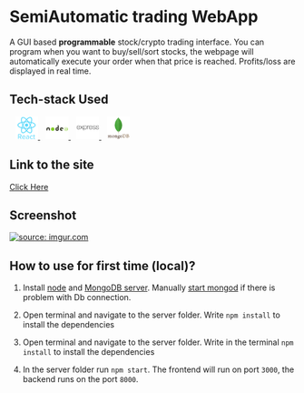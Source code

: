 
# SemiAutomatic trading WebApp
A GUI based **programmable** stock/crypto trading interface. You can program when you want to buy/sell/sort stocks, the webpage will automatically execute your order when that price is reached. Profits/loss are displayed in real time.


## Tech-stack Used
<p align="left"> <a style="margin:0px 10px" href="https://reactjs.org/" target="_blank" rel="noreferrer"> <img src="https://raw.githubusercontent.com/devicons/devicon/master/icons/react/react-original-wordmark.svg" alt="react" width="40" height="40"/> </a> <a style="margin:0px 10px," href="https://nodejs.org" target="_blank" rel="noreferrer"> <img src="https://raw.githubusercontent.com/devicons/devicon/master/icons/nodejs/nodejs-original-wordmark.svg" alt="nodejs" width="40" height="40"/> </a><a style="margin:0px 10px" href="https://expressjs.com" target="_blank" rel="noreferrer"> <img src="https://raw.githubusercontent.com/devicons/devicon/master/icons/express/express-original-wordmark.svg" alt="express" width="40" height="40"/> </a> <a href="https://www.mongodb.com/" target="_blank" rel="noreferrer"> <img src="https://raw.githubusercontent.com/devicons/devicon/master/icons/mongodb/mongodb-original-wordmark.svg" alt="mongodb" width="40" height="40"/> </a> </p>

## Link to the site
[Click Here](https://semi-automatic-trader-client.herokuapp.com)

## Screenshot
<a href="https://imgur.com/6d1ZwpP"><img src="https://i.imgur.com/6d1ZwpP.png" title="source: imgur.com" /></a>


## How to use for first time (local)?

1. Install [node](https://nodejs.org/en/download/) and [MongoDB server](https://www.mongodb.com/try/download/community). Manually [start mongod](https://stackoverflow.com/questions/46523321/mongoerror-connect-econnrefused-127-0-0-127017) if there is problem with Db connection.

2. Open terminal and navigate to the server folder. Write `npm install` to install the dependencies 

4. Open terminal and navigate to the server folder. Write in the terminal `npm install` to install the dependencies 

6. In the server folder run `npm start`. The frontend will run on port `3000`, the backend runs on the port `8000`.

<!-- ## Screenshot

![alt text](https://i.imgur.com/hpixz3t.png) -->
